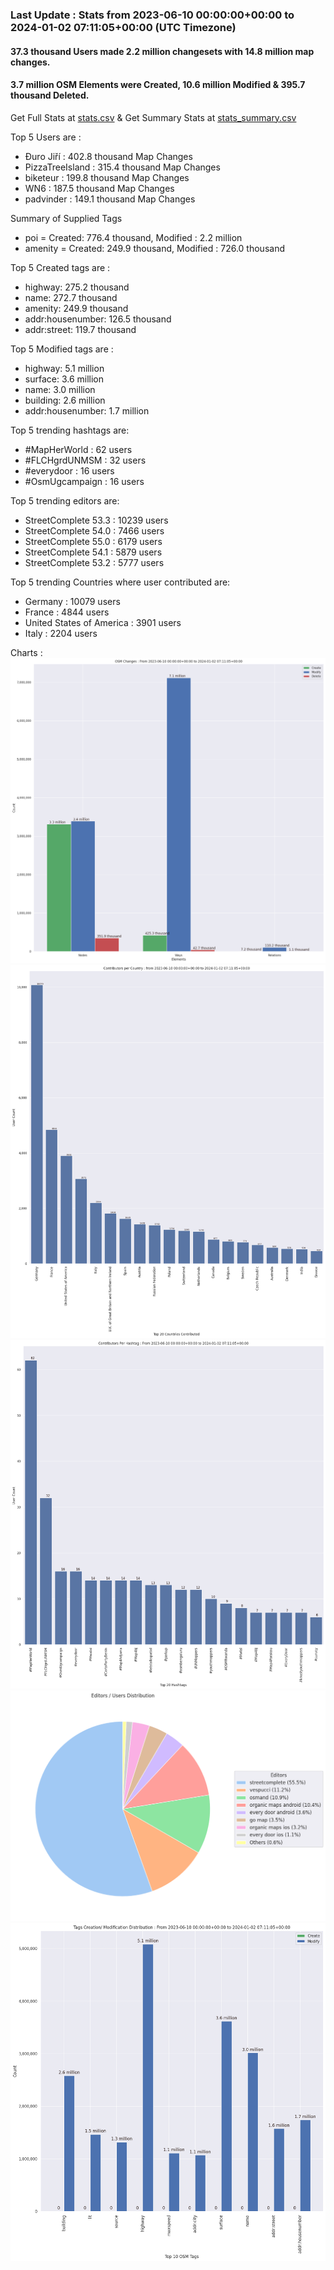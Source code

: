 ### Last Update : Stats from 2023-06-10 00:00:00+00:00 to 2024-01-02 07:11:05+00:00 (UTC Timezone)

#### 37.3 thousand Users made 2.2 million changesets with 14.8 million map changes.
#### 3.7 million OSM Elements were Created, 10.6 million Modified & 395.7 thousand Deleted.
Get Full Stats at [stats.csv](/stats/fieldmappers/Daily/stats.csv)
 & Get Summary Stats at [stats_summary.csv](/stats/fieldmappers/Daily/stats_summary.csv)

Top 5 Users are : 
- Đuro Jiří : 402.8 thousand Map Changes
- PizzaTreeIsland : 315.4 thousand Map Changes
- biketeur : 199.8 thousand Map Changes
- WN6 : 187.5 thousand Map Changes
- padvinder : 149.1 thousand Map Changes

Summary of Supplied Tags
- poi = Created: 776.4 thousand, Modified : 2.2 million
- amenity = Created: 249.9 thousand, Modified : 726.0 thousand


Top 5 Created tags are :
- highway: 275.2 thousand
- name: 272.7 thousand
- amenity: 249.9 thousand
- addr:housenumber: 126.5 thousand
- addr:street: 119.7 thousand


Top 5 Modified tags are :
- highway: 5.1 million
- surface: 3.6 million
- name: 3.0 million
- building: 2.6 million
- addr:housenumber: 1.7 million


Top 5 trending hashtags are:
- #MapHerWorld : 62 users
- #FLCHgrdUNMSM : 32 users
- #everydoor : 16 users
- #OsmUgcampaign : 16 users


Top 5 trending editors are:
- StreetComplete 53.3 : 10239 users
- StreetComplete 54.0 : 7466 users
- StreetComplete 55.0 : 6179 users
- StreetComplete 54.1 : 5879 users
- StreetComplete 53.2 : 5777 users


Top 5 trending Countries where user contributed are:
- Germany : 10079 users
- France : 4844 users
- United States of America : 3901 users
- Italy : 2204 users


 Charts : 
![Alt text](./stats_osm_changes.png) 
![Alt text](./stats_users_per_country.png) 
![Alt text](./stats_users_per_hashtag.png) 
![Alt text](./stats_editors_pie_chart.png) 
![Alt text](./stats_tags.png) 
